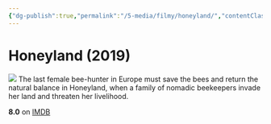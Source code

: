 ```yaml
---
{"dg-publish":true,"permalink":"/5-media/filmy/honeyland/","contentClasses":"movie","tags":["to-watch","фильм","#Documentary","#Drama"],"created":"2024-01-20T01:36:45.387+03:00","updated":"2024-01-20T01:55:02.296+03:00"}
---
```


# Honeyland (2019)
![](https://m.media-amazon.com/images/M/MV5BNzYyNjFmOWEtMzQxMi00MmUwLWE4MmQtZWFhNTRkZTI0MmJmXkEyXkFqcGdeQXVyMjQwMDg0Ng@@._V1_SX300.jpg)
The last female bee-hunter in Europe must save the bees and return the natural balance in Honeyland, when a family of nomadic beekeepers invade her land and threaten her livelihood.

**8.0** on [IMDB](https://www.imdb.com/title/tt8991268)
